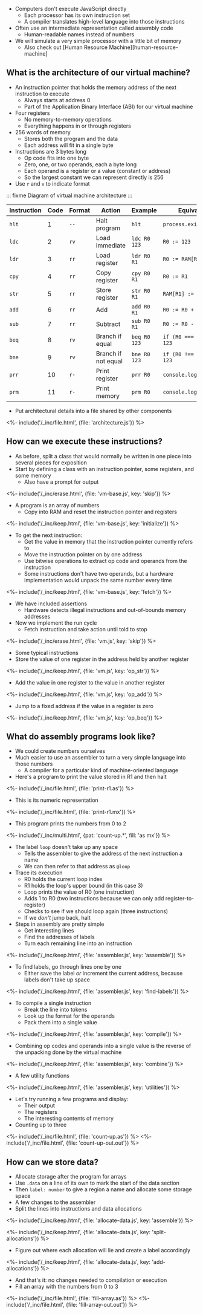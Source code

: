 ---
---

-   Computers don't execute JavaScript directly
    -   Each processor has its own <g key="instruction_set">instruction set</g>
    -   A <g key="compiler">compiler</g> translates high-level language into those instructions
-   Often use an intermediate representation called <g key="assembly_code">assembly code</g>
    -   Human-readable names instead of numbers
-   We will simulate a very simple processor with a little bit of memory
    -   Also check out [Human Resource Machine][human-resource-machine]

## What is the architecture of our virtual machine?

-   An <g key="instruction_pointer">instruction pointer</g> that holds the memory address of the next instruction to execute
    -   Always starts at address 0
    -   Part of the <g key="abi">Application Binary Interface</g> (ABI) for our virtual machine
-   Four <g key="register">registers</g>
    -   No memory-to-memory operations
    -   Everything happens in or through registers
-   256 <g key="word_memory">words</g> of memory
    -   Stores both the program and the data
    -   Each address will fit in a single byte
-   Instructions are 3 bytes long
    -   <g key="op_code">Op code</g> fits into one byte
    -   Zero, one, or two operands, each a byte long
    -   Each operand is a register or a value (constant or address)
    -   So the largest constant we can represent directly is 256
-   Use `r` and `v` to indicate format

::: fixme
Diagram of virtual machine architecture
:::

| Instruction | Code | Format | Action              | Example      | Equivalent                |
| ----------- | ---- | ------ | ------------------- | ------------ | ------------------------- |
|  `hlt`      |    1 | `--`   | Halt program        | `hlt`        | `process.exit(0)`         |
|  `ldc`      |    2 | `rv`   | Load immediate      | `ldc R0 123` | `R0 := 123`               |
|  `ldr`      |    3 | `rr`   | Load register       | `ldr R0 R1`  | `R0 := RAM[R1]`           |
|  `cpy`      |    4 | `rr`   | Copy register       | `cpy R0 R1`  | `R0 := R1`                |
|  `str`      |    5 | `rr`   | Store register      | `str R0 R1`  | `RAM[R1] := R0`           |
|  `add`      |    6 | `rr`   | Add                 | `add R0 R1`  | `R0 := R0 + R1`           |
|  `sub`      |    7 | `rr`   | Subtract            | `sub R0 R1`  | `R0 := R0 - R1`           |
|  `beq`      |    8 | `rv`   | Branch if equal     | `beq R0 123` | `if (R0 === 0) PC := 123` |
|  `bne`      |    9 | `rv`   | Branch if not equal | `bne R0 123` | `if (R0 !== 0) PC := 123` |
|  `prr`      |   10 | `r-`   | Print register      | `prr R0`     | `console.log(R0)`         |
|  `prm`      |   11 | `r-`   | Print memory        | `prm R0`     | `console.log(RAM[R0])`    |

-   Put architectural details into a file shared by other components

<%- include('/_inc/file.html', {file: 'architecture.js'}) %>

## How can we execute these instructions?

-   As before, split a class that would normally be written in one piece into several pieces for exposition
-   Start by defining a class with an instruction pointer, some registers, and some memory
    -   Also have a prompt for output

<%- include('/_inc/erase.html', {file: 'vm-base.js', key: 'skip'}) %>

-   A program is an array of numbers
    -   Copy into RAM and reset the instruction pointer and registers

<%- include('/_inc/keep.html', {file: 'vm-base.js', key: 'initialize'}) %>

-   To get the next instruction:
    -   Get the value in memory that the instruction pointer currently refers to
    -   Move the instruction pointer on by one address
    -   Use bitwise operations to extract op code and operands from the instruction
    -   Some instructions don't have two operands, but a hardware implementation would unpack the same number every time

<%- include('/_inc/keep.html', {file: 'vm-base.js', key: 'fetch'}) %>

-   We have included assertions
    -   Hardware detects illegal instructions and out-of-bounds memory addresses
-   Now we implement the run cycle
    -   Fetch instruction and take action until told to stop

<%- include('/_inc/erase.html', {file: 'vm.js', key: 'skip'}) %>

-   Some typical instructions
-   Store the value of one register in the address held by another register

<%- include('/_inc/keep.html', {file: 'vm.js', key: 'op_str'}) %>

-   Add the value in one register to the value in another register

<%- include('/_inc/keep.html', {file: 'vm.js', key: 'op_add'}) %>

-   Jump to a fixed address if the value in a register is zero

<%- include('/_inc/keep.html', {file: 'vm.js', key: 'op_beq'}) %>

## What do assembly programs look like?

-   We could create numbers ourselves
-   Much easier to use an <g key="assembler">assembler</g> to turn a very simple language into those numbers
    -   A compiler for a particular kind of machine-oriented language
-   Here's a program to print the value stored in R1 and then halt

<%- include('/_inc/file.html', {file: 'print-r1.as'}) %>

-   This is its numeric representation

<%- include('/_inc/file.html', {file: 'print-r1.mx'}) %>

-   This program prints the numbers from 0 to 2

<%- include('/_inc/multi.html', {pat: 'count-up.*', fill: 'as mx'}) %>

-   The <g key="label_address">label</g> `loop` doesn't take up any space
    -   Tells the assembler to give the address of the next instruction a name
    -   We can then refer to that address as `@loop`
-   Trace its execution
    -   R0 holds the current loop index
    -   R1 holds the loop's upper bound (in this case 3)
    -   Loop prints the value of R0 (one instruction)
    -   Adds 1 to R0 (two instructions because we can only add register-to-register)
    -   Checks to see if we should loop again (three instructions)
    -   If we *don't* jump back, halt
-   Steps in assembly are pretty simple
    -   Get interesting lines
    -   Find the addresses of labels
    -   Turn each remaining line into an instruction

<%- include('/_inc/keep.html', {file: 'assembler.js', key: 'assemble'}) %>

-   To find labels, go through lines one by one
    -   Either save the label *or* increment the current address, because labels don't take up space

<%- include('/_inc/keep.html', {file: 'assembler.js', key: 'find-labels'}) %>

-   To compile a single instruction
    -   Break the line into <g key="token">tokens</g>
    -   Look up the format for the operands
    -   Pack them into a single value

<%- include('/_inc/keep.html', {file: 'assembler.js', key: 'compile'}) %>

-   Combining op codes and operands into a single value is the reverse of the unpacking done by the virtual machine

<%- include('/_inc/keep.html', {file: 'assembler.js', key: 'combine'}) %>

-   A few utility functions

<%- include('/_inc/keep.html', {file: 'assembler.js', key: 'utilities'}) %>

-   Let's try running a few programs and display:
    -   Their output
    -   The registers
    -   The interesting contents of memory
-   Counting up to three

<%- include('/_inc/file.html', {file: 'count-up.as'}) %>
<%- include('/_inc/file.html', {file: 'count-up-out.out'}) %>

## How can we store data?

-   Allocate storage after the program for arrays
-   Use `.data` on a line of its own to mark the start of the data section
-   Then `label: number` to give a region a name and allocate some storage space
-   A few changes to the assembler
-   Split the lines into instructions and data allocations

<%- include('/_inc/keep.html', {file: 'allocate-data.js', key: 'assemble'}) %>

<%- include('/_inc/keep.html', {file: 'allocate-data.js', key: 'split-allocations'}) %>

-   Figure out where each allocation will lie and create a label accordingly

<%- include('/_inc/keep.html', {file: 'allocate-data.js', key: 'add-allocations'}) %>

-   And that's it: no changes needed to compilation or execution
-   Fill an array with the numbers from 0 to 3

<%- include('/_inc/file.html', {file: 'fill-array.as'}) %>
<%- include('/_inc/file.html', {file: 'fill-array-out.out'}) %>
